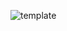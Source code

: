 ![template](https://raw.githubusercontent.com/ShriIraCatalog/resources-two/refs/heads/master/2025/04/20/20250420032747.png)
